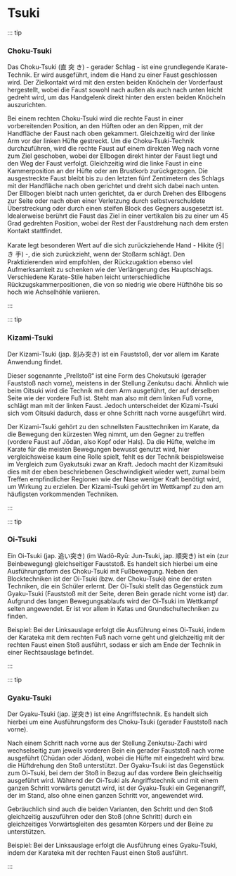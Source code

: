 # Tsuki

::: tip

### Choku-Tsuki

Das Choku-Tsuki (直 突 き) - gerader Schlag - ist eine grundlegende Karate-Technik. Er wird ausgeführt, indem die Hand zu einer Faust geschlossen wird. Der Zielkontakt wird mit den ersten beiden Knöcheln der Vorderfaust hergestellt, wobei die Faust sowohl nach außen als auch nach unten leicht gedreht wird, um das Handgelenk direkt hinter den ersten beiden Knöcheln auszurichten.

Bei einem rechten Choku-Tsuki wird die rechte Faust in einer vorbereitenden Position, an den Hüften oder an den Rippen, mit der Handfläche der Faust nach oben gekammert. Gleichzeitig wird der linke Arm vor der linken Hüfte gestreckt. Um die Choku-Tsuki-Technik durchzuführen, wird die rechte Faust auf einem direkten Weg nach vorne zum Ziel geschoben, wobei der Ellbogen direkt hinter der Faust liegt und den Weg der Faust verfolgt. Gleichzeitig wird die linke Faust in eine Kammerposition an der Hüfte oder am Brustkorb zurückgezogen. Die ausgestreckte Faust bleibt bis zu den letzten fünf Zentimetern des Schlags mit der Handfläche nach oben gerichtet und dreht sich dabei nach unten. Der Ellbogen bleibt nach unten gerichtet, da er durch Drehen des Ellbogens zur Seite oder nach oben einer Verletzung durch selbstverschuldete Überstreckung oder durch einen steifen Block des Gegners ausgesetzt ist. Idealerweise berührt die Faust das Ziel in einer vertikalen bis zu einer um 45 Grad gedrehten Position, wobei der Rest der Faustdrehung nach dem ersten Kontakt stattfindet.

Karate legt besonderen Wert auf die sich zurückziehende Hand - Hikite (引 き 手) -, die sich zurückzieht, wenn der Stoßarm schlägt. Den Praktizierenden wird empfohlen, der Rückzugaktion ebenso viel Aufmerksamkeit zu schenken wie der Verlängerung des Hauptschlags. Verschiedene Karate-Stile haben leicht unterschiedliche Rückzugskammerpositionen, die von so niedrig wie obere Hüfthöhe bis so hoch wie Achselhöhle variieren.

:::

::: tip

### Kizami-Tsuki

Der Kizami-Tsuki (jap. 刻み突き) ist ein Fauststoß, der vor allem im Karate Anwendung findet.

Dieser sogenannte „Prellstoß“ ist eine Form des Chokutsuki (gerader Fauststoß nach vorne), meistens in der Stellung Zenkutsu dachi. Ähnlich wie beim Oitsuki wird die Technik mit dem Arm ausgeführt, der auf derselben Seite wie der vordere Fuß ist. Steht man also mit dem linken Fuß vorne, schlägt man mit der linken Faust. Jedoch unterscheidet der Kizami-Tsuki sich vom Oitsuki dadurch, dass er ohne Schritt nach vorne ausgeführt wird.

Der Kizami-Tsuki gehört zu den schnellsten Fausttechniken im Karate, da die Bewegung den kürzesten Weg nimmt, um den Gegner zu treffen (vordere Faust auf Jōdan, also Kopf oder Hals). Da die Hüfte, welche im Karate für die meisten Bewegungen bewusst genutzt wird, hier vergleichsweise kaum eine Rolle spielt, fehlt es der Technik beispielsweise im Vergleich zum Gyakutsuki zwar an Kraft. Jedoch macht der Kizamitsuki dies mit der eben beschriebenen Geschwindigkeit wieder wett, zumal beim Treffen empfindlicher Regionen wie der Nase weniger Kraft benötigt wird, um Wirkung zu erzielen. Der Kizami-Tsuki gehört im Wettkampf zu den am häufigsten vorkommenden Techniken.

::: 

::: tip

### Oi-Tsuki

Ein Oi-Tsuki (jap. 追い突き) (im Wadō-Ryū: Jun-Tsuki, jap. 順突き) ist ein (zur Beinbewegung) gleichseitiger Fauststoß. Es handelt sich hierbei um eine Ausführungsform des Choku-Tsuki mit Fußbewegung. Neben den Blocktechniken ist der Oi-Tsuki (bzw. der Choku-Tsuki) eine der ersten Techniken, die ein Schüler erlernt. Der Oi-Tsuki stellt das Gegenstück zum Gyaku-Tsuki (Fauststoß mit der Seite, deren Bein gerade nicht vorne ist) dar. Aufgrund des langen Bewegungsablaufs wird der Oi-Tsuki im Wettkampf selten angewendet. Er ist vor allem in Katas und Grundschultechniken zu finden.

Beispiel: Bei der Linksauslage erfolgt die Ausführung eines Oi-Tsuki, indem der Karateka mit dem rechten Fuß nach vorne geht und gleichzeitig mit der rechten Faust einen Stoß ausführt, sodass er sich am Ende der Technik in einer Rechtsauslage befindet.

:::

::: tip

### Gyaku-Tsuki

Der Gyaku-Tsuki (jap. 逆突き) ist eine Angriffstechnik. Es handelt sich hierbei um eine Ausführungsform des Choku-Tsuki (gerader Fauststoß nach vorne).

Nach einem Schritt nach vorne aus der Stellung Zenkutsu-Zachi wird wechselseitig zum jeweils vorderen Bein ein gerader Fauststoß nach vorne ausgeführt (Chūdan oder Jōdan), wobei die Hüfte mit eingedreht wird bzw. die Hüftdrehung den Stoß unterstützt. Der Gyaku-Tsuki ist das Gegenstück zum Oi-Tsuki, bei dem der Stoß in Bezug auf das vordere Bein gleichseitig ausgeführt wird. Während der Oi-Tsuki als Angriffstechnik und mit einem ganzen Schritt vorwärts genutzt wird, ist der Gyaku-Tsuki ein Gegenangriff, der im Stand, also ohne einen ganzen Schritt vor, angewendet wird.

Gebräuchlich sind auch die beiden Varianten, den Schritt und den Stoß gleichzeitig auszuführen oder den Stoß (ohne Schritt) durch ein gleichzeitiges Vorwärtsgleiten des gesamten Körpers und der Beine zu unterstützen.

Beispiel: Bei der Linksauslage erfolgt die Ausführung eines Gyaku-Tsuki, indem der Karateka mit der rechten Faust einen Stoß ausführt.

:::

<YouTube videoid="g4go1rXoOkg" start="19"/>

<YouTube videoid="OGRYjpP2fqA" />

<YouTube videoid="2gkBhN4A9Dw" start="144"/>